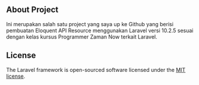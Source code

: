 ## About Project

Ini merupakan salah satu project yang saya up ke Github yang berisi pembuatan Eloquent API Resource
menggunakan Laravel versi 10.2.5 sesuai dengan kelas kursus Programmer Zaman Now terkait Laravel.

## License

The Laravel framework is open-sourced software licensed under the [MIT license](https://opensource.org/licenses/MIT).
